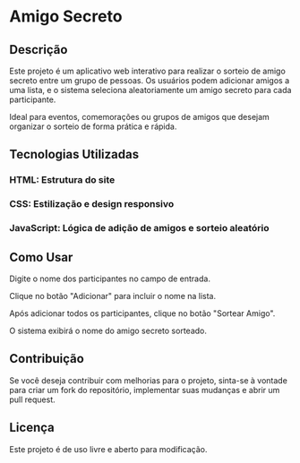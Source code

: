 # Amigo Secreto

## Descrição

Este projeto é um aplicativo web interativo para realizar o sorteio de amigo secreto entre um grupo de pessoas. Os usuários podem adicionar amigos a uma lista, e o sistema seleciona aleatoriamente um amigo secreto para cada participante.

Ideal para eventos, comemorações ou grupos de amigos que desejam organizar o sorteio de forma prática e rápida.

## Tecnologias Utilizadas

### HTML: Estrutura do site

### CSS: Estilização e design responsivo

### JavaScript: Lógica de adição de amigos e sorteio aleatório

## Como Usar

Digite o nome dos participantes no campo de entrada.

Clique no botão "Adicionar" para incluir o nome na lista.

Após adicionar todos os participantes, clique no botão "Sortear Amigo".

O sistema exibirá o nome do amigo secreto sorteado.

## Contribuição

Se você deseja contribuir com melhorias para o projeto, sinta-se à vontade para criar um fork do repositório, implementar suas mudanças e abrir um pull request.

## Licença

Este projeto é de uso livre e aberto para modificação.

